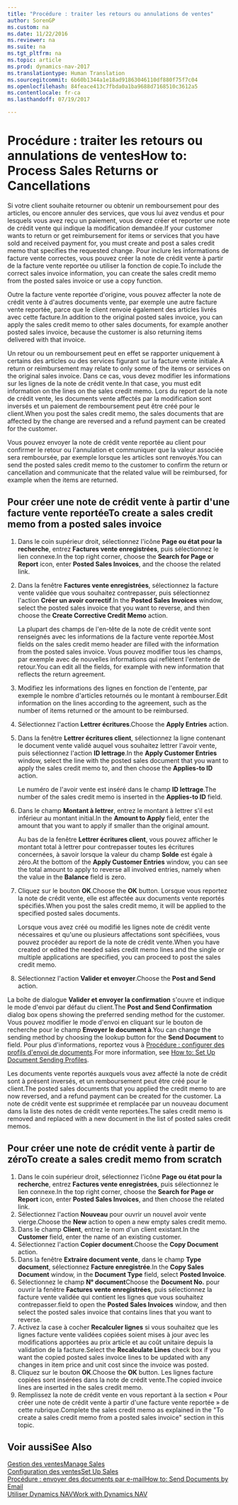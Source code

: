 ```yaml
---
title: "Procédure : traiter les retours ou annulations de ventes"
author: SorenGP
ms.custom: na
ms.date: 11/22/2016
ms.reviewer: na
ms.suite: na
ms.tgt_pltfrm: na
ms.topic: article
ms.prod: dynamics-nav-2017
ms.translationtype: Human Translation
ms.sourcegitcommit: 6b60b1344a1e18ad91863046110df880f75f7c04
ms.openlocfilehash: 84feace413c7fbda0a1ba9688d7168510c3612a5
ms.contentlocale: fr-ca
ms.lasthandoff: 07/19/2017

---
```


# <a name="how-to-process-sales-returns-or-cancellations"></a><span data-ttu-id="6ac1d-102">Procédure : traiter les retours ou annulations de ventes</span><span class="sxs-lookup"><span data-stu-id="6ac1d-102">How to: Process Sales Returns or Cancellations</span></span>
<span data-ttu-id="6ac1d-103">Si votre client souhaite retourner ou obtenir un remboursement pour des articles, ou encore annuler des services, que vous lui avez vendus et pour lesquels vous avez reçu un paiement, vous devez créer et reporter une note de crédit vente qui indique la modification demandée.</span><span class="sxs-lookup"><span data-stu-id="6ac1d-103">If your customer wants to return or get reimbursement for items or services that you have sold and received payment for, you must create and post a sales credit memo that specifies the requested change.</span></span> <span data-ttu-id="6ac1d-104">Pour inclure les informations de facture vente correctes, vous pouvez créer la note de crédit vente à partir de la facture vente reportée ou utiliser la fonction de copie.</span><span class="sxs-lookup"><span data-stu-id="6ac1d-104">To include the correct sales invoice information, you can create the sales credit memo from the posted sales invoice or use a copy function.</span></span>

<span data-ttu-id="6ac1d-105">Outre la facture vente reportée d'origine, vous pouvez affecter la note de crédit vente à d'autres documents vente, par exemple une autre facture vente reportée, parce que le client renvoie également des articles livrés avec cette facture.</span><span class="sxs-lookup"><span data-stu-id="6ac1d-105">In addition to the original posted sales invoice, you can apply the sales credit memo to other sales documents, for example another posted sales invoice, because the customer is also returning items delivered with that invoice.</span></span>

<span data-ttu-id="6ac1d-106">Un retour ou un remboursement peut en effet se rapporter uniquement à certains des articles ou des services figurant sur la facture vente initiale.</span><span class="sxs-lookup"><span data-stu-id="6ac1d-106">A return or reimbursement may relate to only some of the items or services on the original sales invoice.</span></span> <span data-ttu-id="6ac1d-107">Dans ce cas, vous devez modifier les informations sur les lignes de la note de crédit vente.</span><span class="sxs-lookup"><span data-stu-id="6ac1d-107">In that case, you must edit information on the lines on the sales credit memo.</span></span> <span data-ttu-id="6ac1d-108">Lors du report de la note de crédit vente, les documents vente affectés par la modification sont inversés et un paiement de remboursement peut être créé pour le client.</span><span class="sxs-lookup"><span data-stu-id="6ac1d-108">When you post the sales credit memo, the sales documents that are affected by the change are reversed and a refund payment can be created for the customer.</span></span>

<span data-ttu-id="6ac1d-109">Vous pouvez envoyer la note de crédit vente reportée au client pour confirmer le retour ou l'annulation et communiquer que la valeur associée sera remboursée, par exemple lorsque les articles sont renvoyés.</span><span class="sxs-lookup"><span data-stu-id="6ac1d-109">You can send the posted sales credit memo to the customer to confirm the return or cancellation and communicate that the related value will be reimbursed, for example when the items are returned.</span></span>

## <a name="to-create-a-sales-credit-memo-from-a-posted-sales-invoice"></a><span data-ttu-id="6ac1d-110">Pour créer une note de crédit vente à partir d'une facture vente reportée</span><span class="sxs-lookup"><span data-stu-id="6ac1d-110">To create a sales credit memo from a posted sales invoice</span></span>
1. <span data-ttu-id="6ac1d-111">Dans le coin supérieur droit, sélectionnez l'icône **Page ou état pour la recherche**, entrez **Factures vente enregistrées**, puis sélectionnez le lien connexe.</span><span class="sxs-lookup"><span data-stu-id="6ac1d-111">In the top right corner, choose the **Search for Page or Report** icon, enter **Posted Sales Invoices**, and the choose the related link.</span></span>  
2. <span data-ttu-id="6ac1d-112">Dans la fenêtre **Factures vente enregistrées**, sélectionnez la facture vente validée que vous souhaitez contrepasser, puis sélectionnez l'action **Créer un avoir correctif**.</span><span class="sxs-lookup"><span data-stu-id="6ac1d-112">In the **Posted Sales Invoices** window, select the posted sales invoice that you want to reverse, and then choose the **Create Corrective Credit Memo** action.</span></span>

    <span data-ttu-id="6ac1d-113">La plupart des champs de l'en-tête de la note de crédit vente sont renseignés avec les informations de la facture vente reportée.</span><span class="sxs-lookup"><span data-stu-id="6ac1d-113">Most fields on the sales credit memo header are filled with the information from the posted sales invoice.</span></span> <span data-ttu-id="6ac1d-114">Vous pouvez modifier tous les champs, par exemple avec de nouvelles informations qui reflètent l'entente de retour.</span><span class="sxs-lookup"><span data-stu-id="6ac1d-114">You can edit all the fields, for example with new information that reflects the return agreement.</span></span>
3. <span data-ttu-id="6ac1d-115">Modifiez les informations des lignes en fonction de l'entente, par exemple le nombre d'articles retournés ou le montant à rembourser.</span><span class="sxs-lookup"><span data-stu-id="6ac1d-115">Edit information on the lines according to the agreement, such as the number of items returned or the amount to be reimbursed.</span></span>
4. <span data-ttu-id="6ac1d-116">Sélectionnez l'action **Lettrer écritures**.</span><span class="sxs-lookup"><span data-stu-id="6ac1d-116">Choose the **Apply Entries** action.</span></span>
5. <span data-ttu-id="6ac1d-117">Dans la fenêtre **Lettrer écritures client**, sélectionnez la ligne contenant le document vente validé auquel vous souhaitez lettrer l'avoir vente, puis sélectionnez l'action **ID lettrage**.</span><span class="sxs-lookup"><span data-stu-id="6ac1d-117">In the **Apply Customer Entries** window, select the line with the posted sales document that you want to apply the sales credit memo to, and then choose the **Applies-to ID** action.</span></span>

    <span data-ttu-id="6ac1d-118">Le numéro de l'avoir vente est inséré dans le champ **ID lettrage**.</span><span class="sxs-lookup"><span data-stu-id="6ac1d-118">The number of the sales credit memo is inserted in the **Applies-to ID** field.</span></span>  
6. <span data-ttu-id="6ac1d-119">Dans le champ **Montant à lettrer**, entrez le montant à lettrer s'il est inférieur au montant initial.</span><span class="sxs-lookup"><span data-stu-id="6ac1d-119">In the **Amount to Apply** field, enter the amount that you want to apply if smaller than the original amount.</span></span>

    <span data-ttu-id="6ac1d-120">Au bas de la fenêtre **Lettrer écritures client**, vous pouvez afficher le montant total à lettrer pour contrepasser toutes les écritures concernées, à savoir lorsque la valeur du champ **Solde** est égale à zéro.</span><span class="sxs-lookup"><span data-stu-id="6ac1d-120">At the bottom of the **Apply Customer Entries** window, you can see the total amount to apply to reverse all involved entries, namely when the value in the **Balance** field is zero.</span></span>  
7. <span data-ttu-id="6ac1d-121">Cliquez sur le bouton **OK**.</span><span class="sxs-lookup"><span data-stu-id="6ac1d-121">Choose the **OK** button.</span></span> <span data-ttu-id="6ac1d-122">Lorsque vous reportez la note de crédit vente, elle est affectée aux documents vente reportés spécifiés.</span><span class="sxs-lookup"><span data-stu-id="6ac1d-122">When you post the sales credit memo, it will be applied to the specified posted sales documents.</span></span>

    <span data-ttu-id="6ac1d-123">Lorsque vous avez créé ou modifié les lignes note de crédit vente nécessaires et qu'une ou plusieurs affectations sont spécifiées, vous pouvez procéder au report de la note de crédit vente.</span><span class="sxs-lookup"><span data-stu-id="6ac1d-123">When you have created or edited the needed sales credit memo lines and the single or multiple applications are specified, you can proceed to post the sales credit memo.</span></span>
8. <span data-ttu-id="6ac1d-124">Sélectionnez l'action **Valider et envoyer**.</span><span class="sxs-lookup"><span data-stu-id="6ac1d-124">Choose the **Post and Send** action.</span></span>

<span data-ttu-id="6ac1d-125">La boîte de dialogue **Valider et envoyer la confirmation** s'ouvre et indique le mode d'envoi par défaut du client.</span><span class="sxs-lookup"><span data-stu-id="6ac1d-125">The **Post and Send Confirmation** dialog box opens showing the preferred sending method for the customer.</span></span> <span data-ttu-id="6ac1d-126">Vous pouvez modifier le mode d'envoi en cliquant sur le bouton de recherche pour le champ **Envoyer le document à**.</span><span class="sxs-lookup"><span data-stu-id="6ac1d-126">You can change the sending method by choosing the lookup button for the **Send Document** to field.</span></span> <span data-ttu-id="6ac1d-127">Pour plus d'informations, reportez vous à [Procédure : configurer des profils d'envoi de documents](sales-how-setup-document-send-profiles.md).</span><span class="sxs-lookup"><span data-stu-id="6ac1d-127">For more information, see [How to: Set Up Document Sending Profiles](sales-how-setup-document-send-profiles.md).</span></span>

<span data-ttu-id="6ac1d-128">Les documents vente reportés auxquels vous avez affecté la note de crédit sont à présent inversés, et un remboursement peut être créé pour le client.</span><span class="sxs-lookup"><span data-stu-id="6ac1d-128">The posted sales documents that you applied the credit memo to are now reversed, and a refund payment can be created for the customer.</span></span> <span data-ttu-id="6ac1d-129">La note de crédit vente est supprimée et remplacée par un nouveau document dans la liste des notes de crédit vente reportées.</span><span class="sxs-lookup"><span data-stu-id="6ac1d-129">The sales credit memo is removed and replaced with a new document in the list of posted sales credit memos.</span></span>

## <a name="to-create-a-sales-credit-memo-from-scratch"></a><span data-ttu-id="6ac1d-130">Pour créer une note de crédit vente à partir de zéro</span><span class="sxs-lookup"><span data-stu-id="6ac1d-130">To create a sales credit memo from scratch</span></span>
1. <span data-ttu-id="6ac1d-131">Dans le coin supérieur droit, sélectionnez l'icône **Page ou état pour la recherche**, entrez **Factures vente enregistrées**, puis sélectionnez le lien connexe.</span><span class="sxs-lookup"><span data-stu-id="6ac1d-131">In the top right corner, choose the **Search for Page or Report** icon, enter **Posted Sales Invoices**, and then choose the related link.</span></span>
2. <span data-ttu-id="6ac1d-132">Sélectionnez l'action **Nouveau** pour ouvrir un nouvel avoir vente vierge.</span><span class="sxs-lookup"><span data-stu-id="6ac1d-132">Choose the **New** action to open a new empty sales credit memo.</span></span>
3. <span data-ttu-id="6ac1d-133">Dans le champ **Client**, entrez le nom d'un client existant.</span><span class="sxs-lookup"><span data-stu-id="6ac1d-133">In the **Customer** field, enter the name of an existing customer.</span></span>
4. <span data-ttu-id="6ac1d-134">Sélectionnez l'action **Copier document**.</span><span class="sxs-lookup"><span data-stu-id="6ac1d-134">Choose the **Copy Document** action.</span></span>
5. <span data-ttu-id="6ac1d-135">Dans la fenêtre **Extraire document vente**, dans le champ **Type document**, sélectionnez **Facture enregistrée**.</span><span class="sxs-lookup"><span data-stu-id="6ac1d-135">In the **Copy Sales Document** window, in the **Document Type** field, select **Posted Invoice**.</span></span>
6. <span data-ttu-id="6ac1d-136">Sélectionnez le champ **N° document**</span><span class="sxs-lookup"><span data-stu-id="6ac1d-136">Choose the **Document No.**</span></span> <span data-ttu-id="6ac1d-137">pour ouvrir la fenêtre **Factures vente enregistrées**, puis sélectionnez la facture vente validée qui contient les lignes que vous souhaitez contrepasser.</span><span class="sxs-lookup"><span data-stu-id="6ac1d-137">field to open the **Posted Sales Invoices** window, and then select the posted sales invoice that contains lines that you want to reverse.</span></span>
7. <span data-ttu-id="6ac1d-138">Activez la case à cocher **Recalculer lignes** si vous souhaitez que les lignes facture vente validées copiées soient mises à jour avec les modifications apportées au prix article et au coût unitaire depuis la validation de la facture.</span><span class="sxs-lookup"><span data-stu-id="6ac1d-138">Select the **Recalculate Lines** check box if you want the copied posted sales invoice lines to be updated with any changes in item price and unit cost since the invoice was posted.</span></span>
8. <span data-ttu-id="6ac1d-139">Cliquez sur le bouton **OK**.</span><span class="sxs-lookup"><span data-stu-id="6ac1d-139">Choose the **OK** button.</span></span> <span data-ttu-id="6ac1d-140">Les lignes facture copiées sont insérées dans la note de crédit vente.</span><span class="sxs-lookup"><span data-stu-id="6ac1d-140">The copied invoice lines are inserted in the sales credit memo.</span></span>
9. <span data-ttu-id="6ac1d-141">Remplissez la note de crédit vente en vous reportant à la section « Pour créer une note de crédit vente à partir d'une facture vente reportée » de cette rubrique.</span><span class="sxs-lookup"><span data-stu-id="6ac1d-141">Complete the sales credit memo as explained in the "To create a sales credit memo from a posted sales invoice" section in this topic.</span></span>

## <a name="see-also"></a><span data-ttu-id="6ac1d-142">Voir aussi</span><span class="sxs-lookup"><span data-stu-id="6ac1d-142">See Also</span></span>  
[<span data-ttu-id="6ac1d-143">Gestion des ventes</span><span class="sxs-lookup"><span data-stu-id="6ac1d-143">Manage Sales</span></span>](sales-manage-sales.md)  
[<span data-ttu-id="6ac1d-144">Configuration des ventes</span><span class="sxs-lookup"><span data-stu-id="6ac1d-144">Set Up Sales</span></span>](sales-setup-sales.md)  
[<span data-ttu-id="6ac1d-145">Procédure : envoyer des documents par e-mail</span><span class="sxs-lookup"><span data-stu-id="6ac1d-145">How to: Send Documents by Email</span></span>](ui-how-send-documents-email.md)  
[<span data-ttu-id="6ac1d-146">Utiliser Dynamics NAV</span><span class="sxs-lookup"><span data-stu-id="6ac1d-146">Work with Dynamics NAV</span></span>](ui-work-product.md)

